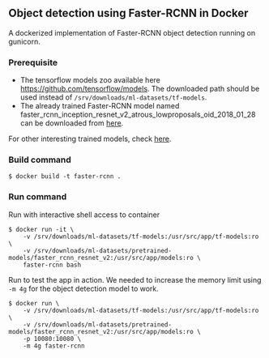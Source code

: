 ## Object detection using Faster-RCNN in Docker
A dockerized implementation of Faster-RCNN object detection running on gunicorn.

### Prerequisite
- The tensorflow models zoo available here https://github.com/tensorflow/models. The downloaded path should be used instead of `/srv/downloads/ml-datasets/tf-models`.
- The already trained Faster-RCNN model named faster_rcnn_inception_resnet_v2_atrous_lowproposals_oid_2018_01_28
 can be downloaded from [here][1].

[1]: http://download.tensorflow.org/models/object_detection/faster_rcnn_inception_resnet_v2_atrous_lowproposals_coco_2018_01_28.tar.gz

For other interesting trained models, check [here][2].

[2]: https://github.com/tensorflow/models/blob/master/research/object_detection/g3doc/detection_model_zoo.md

### Build command
```
$ docker build -t faster-rcnn .
```

### Run command

Run with interactive shell access to container
```
$ docker run -it \
    -v /srv/downloads/ml-datasets/tf-models:/usr/src/app/tf-models:ro \
    -v /srv/downloads/ml-datasets/pretrained-models/faster_rcnn_resnet_v2:/usr/src/app/models:ro \
    faster-rcnn bash
```

Run to test the app in action. We needed to increase the memory limit using `-m 4g` for the object detection model to work.
```
$ docker run \
    -v /srv/downloads/ml-datasets/tf-models:/usr/src/app/tf-models:ro \
    -v /srv/downloads/ml-datasets/pretrained-models/faster_rcnn_resnet_v2:/usr/src/app/models:ro \
    -p 10080:10080 \
    -m 4g faster-rcnn
```